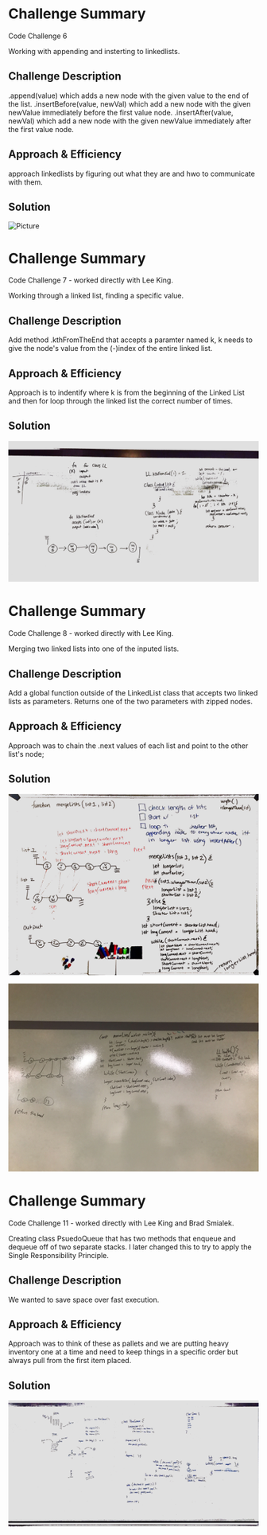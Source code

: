 # Challenge Summary
Code Challenge 6

Working with appending and insterting to linkedlists.

## Challenge Description
.append(value) which adds a new node with the given value to the end of the list.
.insertBefore(value, newVal) which add a new node with the given newValue immediately before the first value node.
.insertAfter(value, newVal) which add a new node with the given newValue immediately after the first value node.

## Approach & Efficiency
approach linkedlists by figuring out what they are and hwo to communicate with them.

## Solution
![Picture](./assets/ll_insertions.jpg "Whiteboard Picture")



# Challenge Summary
Code Challenge 7 - worked directly with Lee King.

Working through a linked list, finding a specific value.

## Challenge Description
Add method .kthFromTheEnd that accepts a paramter named k, k needs to give the node's value from the (-)index of the entire linked list.

## Approach & Efficiency
Approach is to indentify where k is from the beginning of the Linked List and then for loop through the linked list the correct number of times.

## Solution
![Picture](../assets/ll_kth_from_end.jpg "Whiteboard Picture")



# Challenge Summary
Code Challenge 8 - worked directly with Lee King.

Merging two linked lists into one of the inputed lists.

## Challenge Description
Add a global function outside of the LinkedList class that accepts two linked lists as parameters. Returns one of the two parameters with zipped nodes.

## Approach & Efficiency
Approach was to chain the .next values of each list and point to the other list's node;

## Solution
![Picture](../assets/ll_merge2.jpg "Whiteboard Picture")

![Picture](../assets/ll_merge1.jpg "Whiteboard Picture")

# Challenge Summary
Code Challenge 11 - worked directly with Lee King and Brad Smialek.

Creating class PsuedoQueue that has two methods that enqueue and dequeue off of two separate stacks. I later changed this to try to apply the Single Responsibility Principle.

## Challenge Description
We wanted to save space over fast execution.

## Approach & Efficiency
Approach was to think of these as pallets and we are putting heavy inventory one at a time and need to keep things in a specific order but always pull from the first item placed.

## Solution
![Picture](../assets/queueWithStacks.jpg "Whiteboard Picture")
